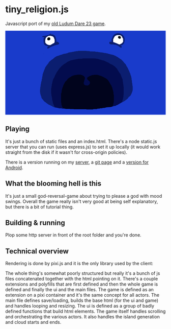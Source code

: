 # tiny_religion.js
Javascript port of my [old Ludum Dare 23 game](http://ludumdare.com/compo/ludum-dare-23/?action=preview&uid=11227).

![GOD](https://raw.githubusercontent.com/Dagothig/tiny_religion.js/master/images/Facebook-Thumbnail.png)

## Playing
It's just a bunch of static files and an index.html. There's a node static.js server that you can run (uses express.js) to set it up locally (it would work straight from the disk if it wasn't for cross-origin policies).

There is a version running on my [server](http://tiny-religion.dagothig.com/), a [git page](https://dagothig.github.io/tiny_religion.js/) and a [version for Android](https://play.google.com/store/apps/details?id=com.dagothig.tinyreligion).

## What the blooming hell is this
It's just a small god-reversal-game about trying to please a god with mood swings. Overall the game really isn't very good at being self explanatory, but there is a bit of tutorial thing.

## Building & running
Plop some http server in front of the root folder and you're done.

## Technical overview
Rendering is done by pixi.js and it is the only library used by the client:

The whole thing's somewhat poorly structured but really it's a bunch of js files concatenated together with the html pointing on it.
There's a couple extensions and polyfills that are first defined and then the whole game is defined and finally the ui and the main files.
The game is defined as an extension on a pixi container and it's the same concept for all actors.
The main file defines save/loading, builds the base html (for the ui and game) and handles looping and resizing.
The ui is defined as a group of badly defined functions that build html elements.
The game itself handles scrolling and orchestrating the various actors. It also handles the island generation and cloud starts and ends.
